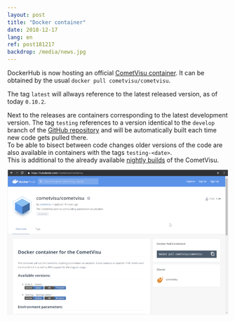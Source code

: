 ```yaml
---
layout: post
title: "Docker container"
date: 2018-12-17
lang: en
ref: post181217
backdrop: /media/news.jpg
---
```


DockerHub is now hosting an official 
[CometVisu container](https://hub.docker.com/r/cometvisu/cometvisu).
It can be obtained by the usual `docker pull cometvisu/cometvisu`.

The tag `latest` will allways reference to the latest released version, as of
today `0.10.2`.

Next to the releases are containers corresponding to the latest development
version. The tag `testing` references to a version identical to the `develop`
branch of the [GitHub repository](https://github.com/CometVisu/CometVisu/) and
will be automatically built each time new code gets pulled there.  
To be able to bisect between code changes older versions of the code are also
available in containers with the tags `testing-<date>`.  
This is additional to the already available
[nightly builds](https://bintray.com/cometvisu/CometVisu/CometVisu/nightlies)
of the CometVisu.

![CometVisu DockerHub](/media/posts/181217_screenshot_dockerhub.png)
